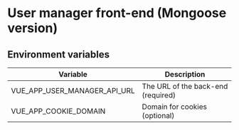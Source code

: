 # User manager front-end (Mongoose version)

## Environment variables

| Variable  | Description |
| --- | --- |
| VUE_APP_USER_MANAGER_API_URL | The URL of the back-end (required) |
| VUE_APP_COOKIE_DOMAIN | Domain for cookies (optional) |
